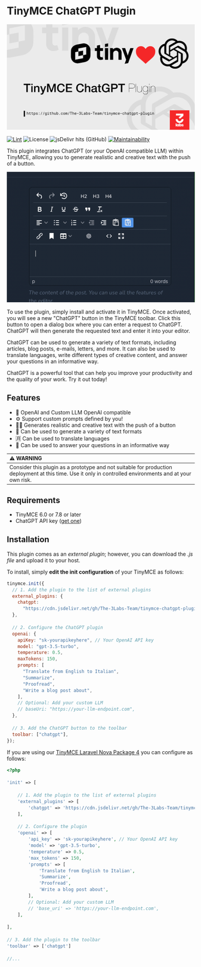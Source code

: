 # TinyMCE ChatGPT Plugin

<p align="center"><img src="https://github.com/the-3labs-team/tinymce-chatgpt-plugin/raw/HEAD/art/logo-tinyopen.svg" alt="Logo TinyMCE ChatGPT Plugin"></p>

[![Lint](https://github.com/The-3Labs-Team/tinymce-chatgpt-plugin/actions/workflows/lint.yml/badge.svg)](https://github.com/The-3Labs-Team/tinymce-chatgpt-plugin/actions/workflows/lint.yml)
![License](https://img.shields.io/github/license/the-3labs-team/tinymce-chatgpt-plugin)
![jsDelivr hits (GitHub)](https://img.shields.io/jsdelivr/gh/hy/The-3Labs-Team/tinymce-chatgpt-plugin?label=downloads)
[![Maintainability](https://api.codeclimate.com/v1/badges/1737eafb663973324bc8/maintainability)](https://codeclimate.com/github/The-3Labs-Team/tinymce-chatgpt-plugin/maintainability)

This plugin integrates ChatGPT (or your OpenAI compatible LLM) within TinyMCE, allowing you to generate realistic and creative text with the push of a button.

<p align="center"><img src="https://github.com/the-3labs-team/tinymce-chatgpt-plugin/raw/HEAD/art/demo.gif" alt="TinyMCE Demo Gif"></p>

To use the plugin, simply install and activate it in TinyMCE. Once activated, you will see a new "ChatGPT" button in the TinyMCE toolbar. Click this button to open a dialog box where you can enter a request to ChatGPT. ChatGPT will then generate the requested text and enter it into your editor.

ChatGPT can be used to generate a variety of text formats, including articles, blog posts, e-mails, letters, and more. It can also be used to translate languages, write different types of creative content, and answer your questions in an informative way.

ChatGPT is a powerful tool that can help you improve your productivity and the quality of your work. Try it out today!

## Features

- 🤖 OpenAI and Custom LLM OpenAI compatible
- ⚙️ Support custom prompts defined by you!
- 🧑‍🎨 Generates realistic and creative text with the push of a button
- 🧬 Can be used to generate a variety of text formats
- 🈷️ Can be used to translate languages
- 🙋 Can be used to answer your questions in an informative way

| :warning: WARNING                                                                                                                                         |
| :-------------------------------------------------------------------------------------------------------------------------------------------------------- |
| Consider this plugin as a prototype and not suitable for production deployment at this time. Use it only in controlled environments and at your own risk. |

## Requirements

- TinyMCE 6.0 or 7.8 or later
- ChatGPT API key ([get one](https://openai.com))

## Installation

This plugin comes as an _external plugin_; however, you can download the _.js file_ and upload it to your host.

To install, simply **edit the init configuration** of your TinyMCE as follows:

```js
tinymce.init({
  // 1. Add the plugin to the list of external plugins
  external_plugins: {
    chatgpt:
      "https://cdn.jsdelivr.net/gh/The-3Labs-Team/tinymce-chatgpt-plugin@2/dist/chatgpt.min.js",
  },

  // 2. Configure the ChatGPT plugin
  openai: {
    apiKey: "sk-yourapikeyhere", // Your OpenAI API key
    model: "gpt-3.5-turbo",
    temperature: 0.5,
    maxTokens: 150,
    prompts: [
      "Translate from English to Italian",
      "Summarize",
      "Proofread",
      "Write a blog post about",
    ],
    // Optional: Add your custom LLM
    // baseUri: "https://your-llm-endpoint.com",
  },

  // 3. Add the ChatGPT button to the toolbar
  toolbar: ["chatgpt"],
});
```

If you are using our [TinyMCE Laravel Nova Package 4](https://github.com/murdercode/Nova4-TinymceEditor) you can configure as follows:

```php
<?php

'init' => [

    // 1. Add the plugin to the list of external plugins
    'external_plugins' => [
        'chatgpt' => 'https://cdn.jsdelivr.net/gh/The-3Labs-Team/tinymce-chatgpt-plugin@2/dist/chatgpt.min.js'
    ],

    // 2. Configure the plugin
    'openai' => [
        'api_key' => 'sk-yourapikeyhere', // Your OpenAI API key
        'model' => 'gpt-3.5-turbo',
        'temperature' => 0.5,
        'max_tokens' => 150,
        'prompts' => [
            'Translate from English to Italian',
            'Summarize',
            'Proofread',
            'Write a blog post about',
        ],
        // Optional: Add your custom LLM
        // 'base_uri' => 'https://your-llm-endpoint.com',
    ],

],

// 3. Add the plugin to the toolbar
'toolbar' => ['chatgpt']

//...
```
